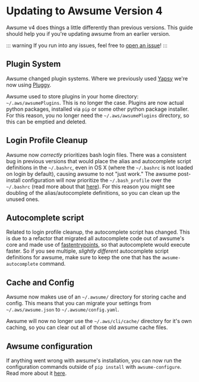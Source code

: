 # Updating to Awsume Version 4

Awsume v4 does things a little differently than previous versions. This guide should help you if you're updating awsume from an earlier version.

::: warning
If you run into any issues, feel free to [open an issue](https://github.com/trek10inc/awsume/issues/new)!
:::

## Plugin System

Awsume changed plugin systems. Where we previously used [Yapsy](https://pypi.org/project/Yapsy/) we're now using [Pluggy](https://pluggy.readthedocs.io/en/latest/).

Awsume used to store plugins in your home directory: `~/.aws/awsumePlugins`. This is no longer the case. Plugins are now actual python packages, installed via `pip` or some other python package installer. For this reason, you no longer need the `~/.aws/awsumePlugins` directory, so this can be emptied and deleted.

## Login Profile Cleanup

Awsume now _correctly_ prioritizes bash login files. There was a consistent bug in previous versions that would place the alias and autocomplete script definitions in the `~/.bashrc`, even in OS X (where the `~/.bashrc` is not loaded on login by default), causing awsume to not "just work." The awsume post-install configuration will now prioritize the `~/.bash_profile` over the `~/.bashrc` (read more about that [here](https://www.gnu.org/software/bash/manual/html_node/Bash-Startup-Files.html)). For this reason you might see doubling of the alias/autocomplete definitions, so you can clean up the unused ones.

## Autocomplete script

Related to login profile cleanup, the autocomplete script has changed. This is due to a refactor that migrated all autocomplete code out of awsume's core and made use of [fastentrypoints](https://pypi.org/project/fastentrypoints/), so that autocomplete would execute faster. So if you see multiple, _slightly different_ autocomplete script definitions for awsume, make sure to keep the one that has the `awsume-autocomplete` command.

## Cache and Config

Awsume now makes use of an `~/.awsume/` directory for storing cache and config. This means that you can migrate your settings from `~/.aws/awsume.json` to `~/.awsume/config.yaml`.

Awsume will now no longer use the `~/.aws/cli/cache/` directory for it's own caching, so you can clear out all of those old awsume cache files.

## Awsume configuration

If anything went wrong with awsume's installation, you can now run the configuration commands outside of `pip install` with `awsume-configure`. Read more about it [here](/utilities/awsume-configure).
